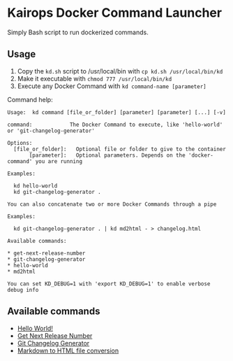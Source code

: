 # Kairops Docker Command Launcher

Simply Bash script to run dockerized commands.

## Usage

1. Copy the `kd.sh` script to /usr/local/bin with `cp kd.sh /usr/local/bin/kd`
2. Make it executable with `chmod 777 /usr/local/bin/kd`
3. Execute any Docker Command with `kd command-name [parameter]`

Command help:

```console
Usage:  kd command [file_or_folder] [parameter] [parameter] [...] [-v]

command:            The Docker Command to execute, like 'hello-world' or 'git-changelog-generator'

Options:
  [file_or_folder]:   Optional file or folder to give to the container
       [parameter]:   Optional parameters. Depends on the 'docker-command' you are running

Examples:

  kd hello-world
  kd git-changelog-generator .

You can also concatenate two or more Docker Commands through a pipe

Examples:

  kd git-changelog-generator . | kd md2html - > changelog.html

Available commands:

* get-next-release-number
* git-changelog-generator
* hello-world
* md2html

You can set KD_DEBUG=1 with 'export KD_DEBUG=1' to enable verbose debug info
```

## Available commands

- [Hello World!](https://github.com/kairops/dc-hello-world)
- [Get Next Release Number](https://github.com/kairops/dc-get-next-release-number)
- [Git Changelog Generator](https://github.com/kairops/dc-git-changelog-generator)
- [Markdown to HTML file conversion](https://github.com/kairops/dc-md2html)